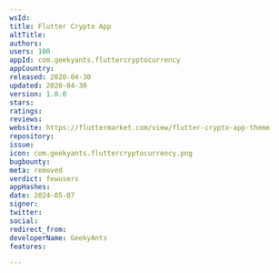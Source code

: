 ```yaml
---
wsId: 
title: Flutter Crypto App
altTitle: 
authors: 
users: 100
appId: com.geekyants.fluttercryptocurrency
appCountry: 
released: 2020-04-30
updated: 2020-04-30
version: 1.0.0
stars: 
ratings: 
reviews: 
website: https://fluttermarket.com/view/flutter-crypto-app-theme
repository: 
issue: 
icon: com.geekyants.fluttercryptocurrency.png
bugbounty: 
meta: removed
verdict: fewusers
appHashes: 
date: 2024-05-07
signer: 
twitter: 
social: 
redirect_from: 
developerName: GeekyAnts
features: 

---
```


